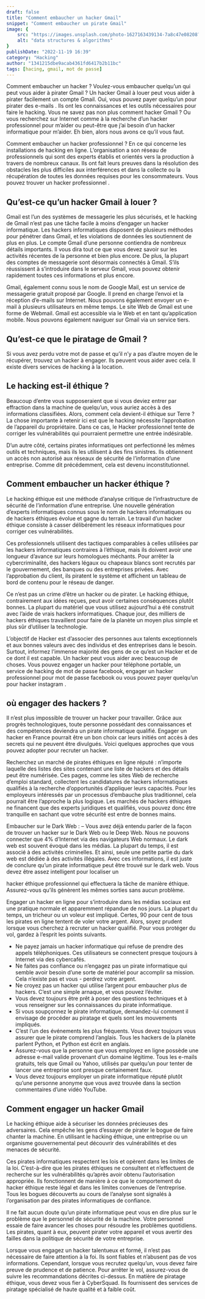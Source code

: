 ```yaml
---
draft: false
title: "Comment embaucher un hacker Gmail"
snippet: "Comment embaucher un pirate Gmail"
image: {
    src: "https://images.unsplash.com/photo-1627163439134-7a8c47e08208?&fit=crop&w=430&h=240",
    alt: "data structures & algorithms"
}
publishDate: "2022-11-19 16:39"
category: "Hacking"
author: "1341215dbe9acab4361fd6417b2b11bc"
tags: [hacing, gmail, mot de passe]
---
```


Comment embaucher un hacker ? Voulez-vous embaucher quelqu’un qui peut vous aider à pirater Gmail ? Un hacker Gmail à louer peut vous aider à pirater facilement un compte Gmail. Oui, vous pouvez payer quelqu’un pour pirater des e-mails . Ils ont les connaissances et les outils nécessaires pour faire le hacking. Vous ne savez pas non plus comment hacker Gmail ? Ou vous recherchez sur Internet comme à la recherche d’un hacker professionnel pour m’aider ou peut-être que j’ai besoin d’un hacker informatique pour m’aider. Eh bien, alors nous avons ce qu’il vous faut.

Comment embaucher un hacker professionnel ? En ce qui concerne les installations de hacking en ligne. L’organisation a son réseau de professionnels qui sont des experts établis et orientés vers la production à travers de nombreux canaux. Ils ont fait leurs preuves dans la résolution des obstacles les plus difficiles aux interférences et dans la collecte ou la récupération de toutes les données requises pour les consommateurs. Vous pouvez trouver un hacker professionnel .

## Qu’est-ce qu’un hacker Gmail à louer ?

Gmail est l’un des systèmes de messagerie les plus sécurisés, et le hacking de Gmail n’est pas une tâche facile à moins d’engager un hacker informatique. Les hackers informatiques disposent de plusieurs méthodes pour pénétrer dans Gmail, et les violations de données les soutiennent de plus en plus. Le compte Gmail d’une personne contiendra de nombreux détails importants. Il vous dira tout ce que vous devez savoir sur les activités récentes de la personne et bien plus encore. De plus, la plupart des comptes de messagerie sont désormais connectés à Gmail. S’ils réussissent à s’introduire dans le serveur Gmail, vous pouvez obtenir rapidement toutes ces informations et plus encore.

Gmail, également connu sous le nom de Google Mail, est un service de messagerie gratuit proposé par Google. Il prend en charge l’envoi et la réception d’e-mails sur Internet. Nous pouvons également envoyer un e-mail à plusieurs utilisateurs en même temps. Le site Web de Gmail est une forme de Webmail. Gmail est accessible via le Web et en tant qu’application mobile. Nous pouvons également naviguer sur Gmail via un service tiers.

## Qu’est-ce que le piratage de Gmail ?

Si vous avez perdu votre mot de passe et qu’il n’y a pas d’autre moyen de le récupérer, trouvez un hacker à engager. Ils peuvent vous aider avec cela. Il existe divers services de hacking à la location.

## Le hacking est-il éthique ?

Beaucoup d’entre vous supposeraient que si vous deviez entrer par effraction dans la machine de quelqu’un, vous auriez accès à des informations classifiées. Alors, comment cela devient-il éthique sur Terre ? La chose importante à retenir ici est que le hacking nécessite l’approbation de l’appareil du propriétaire. Dans ce cas, le Hacker professionnel tente de corriger les vulnérabilités qui pourraient permettre une entrée indésirable.

D’un autre côté, certains pirates informatiques ont perfectionné les mêmes outils et techniques, mais ils les utilisent à des fins sinistres. Ils obtiennent un accès non autorisé aux réseaux de sécurité de l’information d’une entreprise. Comme dit précédemment, cela est devenu inconstitutionnel.

## Comment embaucher un hacker éthique ?

Le hacking éthique est une méthode d’analyse critique de l’infrastructure de sécurité de l’information d’une entreprise. Une nouvelle génération d’experts informatiques connus sous le nom de hackers informatiques ou de hackers éthiques évolue et gagne du terrain. Le travail d’un hacker éthique consiste à casser délibérément les réseaux informatiques pour corriger ces vulnérabilités.

Ces professionnels utilisent des tactiques comparables à celles utilisées par les hackers informatiques contraires à l’éthique, mais ils doivent avoir une longueur d’avance sur leurs homologues méchants. Pour arrêter la cybercriminalité, des hackers légaux ou chapeaux blancs sont recrutés par le gouvernement, des banques ou des entreprises privées. Avec l’approbation du client, ils piratent le système et affichent un tableau de bord de contenu pour le réseau de danger.

Ce n’est pas un crime d’être un hacker ou de pirater. Le hacking éthique, contrairement aux idées reçues, peut avoir certaines conséquences plutôt bonnes. La plupart du matériel que vous utilisez aujourd’hui a été construit avec l’aide de vrais hackers informatiques. Chaque jour, des milliers de hackers éthiques travaillent pour faire de la planète un moyen plus simple et plus sûr d’utiliser la technologie.

L’objectif de Hacker est d’associer des personnes aux talents exceptionnels et aux bonnes valeurs avec des individus et des entreprises dans le besoin. Surtout, informez l’immense majorité des gens de ce qu’est un Hacker et de ce dont il est capable. Un hacker peut vous aider avec beaucoup de choses. Vous pouvez engager un hacker pour téléphone portable, un service de hacking de mot de passe facebook, engager un hacker professionnel pour mot de passe facebook ou vous pouvez payer quelqu’un pour hacker instagram .

## où engager des hackers ?

Il n’est plus impossible de trouver un hacker pour travailler. Grâce aux progrès technologiques, toute personne possédant des connaissances et des compétences deviendra un pirate informatique qualifié. Engager un hacker en France pourrait être un bon choix car leurs initiés ont accès à des secrets qui ne peuvent être divulgués. Voici quelques approches que vous pouvez adopter pour recruter un hacker.

Recherchez un marché de pirates éthiques en ligne réputé : n’importe laquelle des listes des sites contenant une liste de hackers et des détails peut être numérisée. Ces pages, comme les sites Web de recherche d’emploi standard, collectent les candidatures de hackers informatiques qualifiés à la recherche d’opportunités d’appliquer leurs capacités. Pour les employeurs intéressés par un processus d’embauche plus traditionnel, cela pourrait être l’approche la plus logique. Les marchés de hackers éthiques ne financent que des experts juridiques et qualifiés, vous pouvez donc être tranquille en sachant que votre sécurité est entre de bonnes mains.

Embaucher sur le Dark Web : – Vous avez déjà entendu parler de la façon de trouver un hacker sur le Dark Web ou le Deep Web. Nous ne pouvons connecter que 4% d’Internet via des navigateurs Web normaux. Le dark web est souvent évoqué dans les médias. La plupart du temps, il est associé à des activités criminelles. Et ainsi, seule une petite partie du dark web est dédiée à des activités illégales. Avec ces informations, il est juste de conclure qu’un pirate informatique peut être trouvé sur le dark web. Vous devez être assez intelligent pour localiser un

hacker éthique professionnel qui effectuera la tâche de manière éthique. Assurez-vous qu’ils génèrent les mêmes sorties sans aucun problème.

Engager un hacker en ligne pour s’introduire dans les médias sociaux est une pratique normale et apparemment répandue de nos jours. La plupart du temps, un tricheur ou un voleur est impliqué. Certes, 90 pour cent de tous les pirates en ligne tentent de voler votre argent. Alors, soyez prudent lorsque vous cherchez à recruter un hacker qualifié. Pour vous protéger du vol, gardez à l’esprit les points suivants.

- Ne payez jamais un hacker informatique qui refuse de prendre des appels téléphoniques. Ces utilisateurs se connectent presque toujours à Internet via des cybercafés.
- Ne faites pas confiance ou n’engagez pas un pirate informatique qui semble avoir besoin d’une sorte de matériel pour accomplir sa mission. Cela n’existe pas et vous - perdrez votre argent.
- Ne croyez pas un hacker qui utilise l’argent pour embaucher plus de hackers. C’est une simple arnaque, et vous pouvez l’éviter.
- Vous devez toujours être prêt à poser des questions techniques et à vous renseigner sur les connaissances du pirate informatique.
- Si vous soupçonnez le pirate informatique, demandez-lui comment il envisage de procéder au piratage et quels sont les mouvements impliqués.
- C’est l’un des événements les plus fréquents. Vous devez toujours vous assurer que le pirate comprend l’anglais. Tous les hackers de la planète parlent Python, et Python est écrit en anglais.
- Assurez-vous que la personne que vous employez en ligne possède une adresse e-mail valide provenant d’un domaine légitime. Tous les e-mails gratuits, tels que Gmail ou Yahoo, utilisés par quelqu’un pour tenter de lancer une entreprise sont presque certainement faux.
- Vous devez toujours employer un pirate informatique réputé plutôt qu’une personne anonyme que vous avez trouvée dans la section commentaires d’une vidéo YouTube.

## Comment engager un hacker Gmail

Le hacking éthique aide à sécuriser les données précieuses des adversaires. Cela empêche les gens d’essayer de pirater le bogue de faire chanter la machine. En utilisant le hacking éthique, une entreprise ou un organisme gouvernemental peut découvrir des vulnérabilités et des menaces de sécurité.

Ces pirates informatiques respectent les lois et opèrent dans les limites de la loi. C’est-à-dire que les pirates éthiques ne consultent et n’effectuent de recherche sur les vulnérabilités qu’après avoir obtenu l’autorisation appropriée. Ils fonctionnent de manière à ce que le comportement du hacker éthique reste légal et dans les limites convenues de l’entreprise. Tous les bogues découverts au cours de l’analyse sont signalés à l’organisation par des pirates informatiques de confiance.

Il ne fait aucun doute qu’un pirate informatique peut vous en dire plus sur le problème que le personnel de sécurité de la machine. Votre personnel essaie de faire avancer les choses pour résoudre les problèmes quotidiens. Les pirates, quant à eux, peuvent pirater votre appareil et vous avertir des failles dans la politique de sécurité de votre entreprise.

Lorsque vous engagez un hacker talentueux et formé, il n’est pas nécessaire de faire attention à la foi. Ils sont fiables et n’abusent pas de vos informations. Cependant, lorsque vous recrutez quelqu’un, vous devez faire preuve de prudence et de patience. Pour arrêter le vol, assurez-vous de suivre les recommandations décrites ci-dessus. En matière de piratage éthique, vous devez vous fier à CyberSquad. Ils fournissent des services de piratage spécialisé de haute qualité et à faible coût.